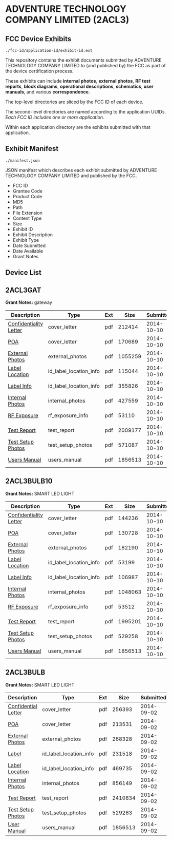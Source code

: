 # ADVENTURE TECHNOLOGY COMPANY LIMITED (2ACL3)
## FCC Device Exhibits

```
./fcc-id/application-id/exhibit-id.ext
```

This repository contains the exhibit documents submitted by ADVENTURE TECHNOLOGY COMPANY LIMITED to (and published by) the FCC as part of the device certification process.

These exhibits can include **internal photos**, **external photos**, **RF test reports**, **block diagrams**, **operational descriptions**, **schematics**, **user manuals**, and various **correspondence**.

The top-level directories are sliced by the FCC ID of each device.

The second-level directories are named according to the application UUIDs. *Each FCC ID includes one or more application.*

Within each application directory are the exhibits submitted with that application. 

## Exhibit Manifest

```
./manifest.json
```

JSON manifest which describes each exhibit submitted by ADVENTURE TECHNOLOGY COMPANY LIMITED and published by the FCC.

- FCC ID
- Grantee Code
- Product Code
- MD5
- Path
- File Extension
- Content Type
- Size
- Exhibit ID
- Exhibit Description
- Exhibit Type
- Date Submitted
- Date Available
- Grant Notes

## Device List
## 2ACL3GAT
**Grant Notes:** gateway

| Description | Type | Ext | Size | Submitted | Available |
| ----------- | ---- | --- | ---- | --------- | --------- |
| [Confidentiality Letter](2ACL3GAT/f6b00d6fba2399bffb480f8a18604db5/2415644.pdf) | cover_letter | pdf | 212414 | 2014-10-10 | 2014-10-10 |
| [POA](2ACL3GAT/f6b00d6fba2399bffb480f8a18604db5/2415646.pdf) | cover_letter | pdf | 170689 | 2014-10-10 | 2014-10-10 |
| [External Photos](2ACL3GAT/f6b00d6fba2399bffb480f8a18604db5/2415629.pdf) | external_photos | pdf | 1055259 | 2014-10-10 | 2015-04-08 |
| [Label Location](2ACL3GAT/f6b00d6fba2399bffb480f8a18604db5/2415647.pdf) | id_label_location_info | pdf | 115044 | 2014-10-10 | 2014-10-10 |
| [Label Info](2ACL3GAT/f6b00d6fba2399bffb480f8a18604db5/2415649.pdf) | id_label_location_info | pdf | 355826 | 2014-10-10 | 2014-10-10 |
| [Internal Photos](2ACL3GAT/f6b00d6fba2399bffb480f8a18604db5/2415630.pdf) | internal_photos | pdf | 427559 | 2014-10-10 | 2015-04-08 |
| [RF Exposure](2ACL3GAT/f6b00d6fba2399bffb480f8a18604db5/2415651.pdf) | rf_exposure_info | pdf | 53110 | 2014-10-10 | 2014-10-10 |
| [Test Report](2ACL3GAT/f6b00d6fba2399bffb480f8a18604db5/2415633.pdf) | test_report | pdf | 2009177 | 2014-10-10 | 2014-10-10 |
| [Test Setup Photos](2ACL3GAT/f6b00d6fba2399bffb480f8a18604db5/2415631.pdf) | test_setup_photos | pdf | 571087 | 2014-10-10 | 2015-04-08 |
| [Users Manual](2ACL3GAT/f6b00d6fba2399bffb480f8a18604db5/2375257.pdf) | users_manual | pdf | 1856513 | 2014-10-10 | 2015-04-08 |
## 2ACL3BULB10
**Grant Notes:** SMART LED LIGHT

| Description | Type | Ext | Size | Submitted | Available |
| ----------- | ---- | --- | ---- | --------- | --------- |
| [Confidentiality Letter](2ACL3BULB10/5a6b09227c10bfe5947b7401b18c38ad/2415459.pdf) | cover_letter | pdf | 144236 | 2014-10-10 | 2014-10-10 |
| [POA](2ACL3BULB10/5a6b09227c10bfe5947b7401b18c38ad/2415460.pdf) | cover_letter | pdf | 130728 | 2014-10-10 | 2014-10-10 |
| [External Photos](2ACL3BULB10/5a6b09227c10bfe5947b7401b18c38ad/2415441.pdf) | external_photos | pdf | 182190 | 2014-10-10 | 2015-04-08 |
| [Label Location](2ACL3BULB10/5a6b09227c10bfe5947b7401b18c38ad/2415461.pdf) | id_label_location_info | pdf | 53199 | 2014-10-10 | 2014-10-10 |
| [Label Info](2ACL3BULB10/5a6b09227c10bfe5947b7401b18c38ad/2415462.pdf) | id_label_location_info | pdf | 106987 | 2014-10-10 | 2014-10-10 |
| [Internal Photos](2ACL3BULB10/5a6b09227c10bfe5947b7401b18c38ad/2415442.pdf) | internal_photos | pdf | 1048063 | 2014-10-10 | 2015-04-08 |
| [RF Exposure](2ACL3BULB10/5a6b09227c10bfe5947b7401b18c38ad/2415463.pdf) | rf_exposure_info | pdf | 53512 | 2014-10-10 | 2014-10-10 |
| [Test Report](2ACL3BULB10/5a6b09227c10bfe5947b7401b18c38ad/2415452.pdf) | test_report | pdf | 1995201 | 2014-10-10 | 2014-10-10 |
| [Test Setup Photos](2ACL3BULB10/5a6b09227c10bfe5947b7401b18c38ad/2415443.pdf) | test_setup_photos | pdf | 529258 | 2014-10-10 | 2015-04-08 |
| [Users Manual](2ACL3BULB10/5a6b09227c10bfe5947b7401b18c38ad/2375257.pdf) | users_manual | pdf | 1856513 | 2014-10-10 | 2015-04-08 |
## 2ACL3BULB
**Grant Notes:** SMART LED LIGHT

| Description | Type | Ext | Size | Submitted | Available |
| ----------- | ---- | --- | ---- | --------- | --------- |
| [Confidential Letter](2ACL3BULB/1b20de105a95013a0453d02d534fe84b/2375258.pdf) | cover_letter | pdf | 256393 | 2014-09-02 | 2014-09-02 |
| [POA](2ACL3BULB/1b20de105a95013a0453d02d534fe84b/2375259.pdf) | cover_letter | pdf | 213531 | 2014-09-02 | 2014-09-02 |
| [External Photos](2ACL3BULB/1b20de105a95013a0453d02d534fe84b/2375254.pdf) | external_photos | pdf | 268328 | 2014-09-02 | 2015-03-01 |
| [Label](2ACL3BULB/1b20de105a95013a0453d02d534fe84b/2375260.pdf) | id_label_location_info | pdf | 231518 | 2014-09-02 | 2014-09-02 |
| [Label Location](2ACL3BULB/1b20de105a95013a0453d02d534fe84b/2375261.pdf) | id_label_location_info | pdf | 469735 | 2014-09-02 | 2014-09-02 |
| [Internal Photos](2ACL3BULB/1b20de105a95013a0453d02d534fe84b/2375255.pdf) | internal_photos | pdf | 856149 | 2014-09-02 | 2015-03-01 |
| [Test Report](2ACL3BULB/1b20de105a95013a0453d02d534fe84b/2375262.pdf) | test_report | pdf | 2410834 | 2014-09-02 | 2014-09-02 |
| [Test Setup Photos](2ACL3BULB/1b20de105a95013a0453d02d534fe84b/2375256.pdf) | test_setup_photos | pdf | 529263 | 2014-09-02 | 2015-03-01 |
| [User Manual](2ACL3BULB/1b20de105a95013a0453d02d534fe84b/2375257.pdf) | users_manual | pdf | 1856513 | 2014-09-02 | 2015-03-01 |
